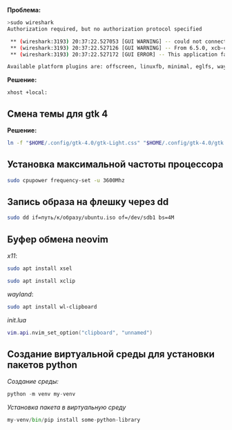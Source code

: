 **Проблема:**

```bash
>sudo wireshark                                                        6s
Authorization required, but no authorization protocol specified

 ** (wireshark:3193) 20:37:22.527053 [GUI WARNING] -- could not connect to display :0
 ** (wireshark:3193) 20:37:22.527126 [GUI WARNING] -- From 6.5.0, xcb-cursor0 or libxcb-cursor0 is needed to load the Qt xcb platform plugin.
 ** (wireshark:3193) 20:37:22.527172 [GUI ERROR] -- This application failed to start because no Qt platform plugin could be initialized. Reinstalling the application may fix this problem.

Available platform plugins are: offscreen, linuxfb, minimal, eglfs, wayland, vnc, xcb, vkkhrdisplay, minimalegl, wayland-egl.
```

**Решение:**

```
xhost +local:
```

## Смена темы для gtk 4

**Решение:**
```bash
ln -f "$HOME/.config/gtk-4.0/gtk-Light.css" "$HOME/.config/gtk-4.0/gtk.css"
```

## Установка максимальной частоты процессора

```bash
sudo cpupower frequency-set -u 3600Mhz
```

## Запись образа на флешку через dd

```bash
sudo dd if=путь/к/образу/ubuntu.iso of=/dev/sdb1 bs=4M
```

## Буфер обмена neovim

*x11*:
```bash
sudo apt install xsel
```

```bash
sudo apt install xclip
```

*wayland*:

```bash
sudo apt install wl-clipboard
```

*init.lua*

```lua
vim.api.nvim_set_option("clipboard", "unnamed")
```

## Создание виртуальной среды для установки пакетов python

*Создание среды:*
```python
python -m venv my-venv
```

*Установка пакета в виртуальную среду*

```python
my-venv/bin/pip install some-python-library
```

